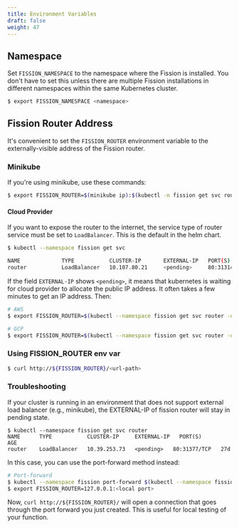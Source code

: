 ```yaml
---
title: Environment Variables
draft: false
weight: 47
---
```


## Namespace

Set `FISSION_NAMESPACE` to the namespace where the Fission is
installed.  You don't have to set this unless there are multiple
Fission installations in different namespaces within the same
Kubernetes cluster.

``` bash
$ export FISSION_NAMESPACE <namespace>
```

## Fission Router Address

It's convenient to set the `FISSION_ROUTER` environment variable to the
externally-visible address of the Fission router.

### Minikube

If you're using minikube, use these commands:

``` bash
$ export FISSION_ROUTER=$(minikube ip):$(kubectl -n fission get svc router -o jsonpath='{...nodePort}')
```

#### Cloud Provider

If you want to expose the router to the internet, the service type of
router service must be set to `LoadBalancer`.  This is the default in
the helm chart.

```bash
$ kubectl --namespace fission get svc

NAME             TYPE           CLUSTER-IP       EXTERNAL-IP   PORT(S)          AGE
router           LoadBalancer   10.107.80.21     <pending>     80:31314/TCP     11d
```

If the field `EXTERNAL-IP` shows `<pending>`, it means that kubernetes
is waiting for cloud provider to allocate the public IP address. It
often takes a few minutes to get an IP address. Then:

``` bash
# AWS
$ export FISSION_ROUTER=$(kubectl --namespace fission get svc router -o=jsonpath='{..hostname}')

# GCP
$ export FISSION_ROUTER=$(kubectl --namespace fission get svc router -o=jsonpath='{..ip}')
```

### Using FISSION_ROUTER env var

```bash
$ curl http://${FISSION_ROUTER}/<url-path>
```

### Troubleshooting

If your cluster is running in an environment that does not support external load balancer (e.g., minikube), the EXTERNAL-IP of fission router will stay in pending state.

```
$ kubectl --namespace fission get svc router
NAME      TYPE           CLUSTER-IP     EXTERNAL-IP   PORT(S)        AGE
router    LoadBalancer   10.39.253.73   <pending>   80:31377/TCP   27d
```

In this case, you can use the port-forward method instead:

``` bash
# Port-forward
$ kubectl --namespace fission port-forward $(kubectl --namespace fission get pod -l svc=router -o name) <local port>:80 &
$ export FISSION_ROUTER=127.0.0.1:<local port>
```

Now, `curl http://${FISSION_ROUTER}/` will open a connection that goes
through the port forward you just created.  This is useful for local
testing of your function.
